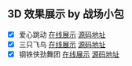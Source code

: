 ## 3D 效果展示 by 战场小包

- [x] 爱心跳动 [在线展示](https://zcxiaobao.github.io/3d-gallery/heart/index.html) [源码地址](https://github.com/zcxiaobao/3d-gallery/blob/main/heart)
- [x] 三只飞鸟 [在线展示](https://zcxiaobao.github.io/3d-gallery/birds-g/index.html) [源码地址](https://github.com/zcxiaobao/3d-gallery/blob/main/birds)
- [x] 钢铁侠劲舞团 [在线展示](https://zcxiaobao.github.io/3d-gallery/ironman-d/index.html) [源码地址](https://github.com/zcxiaobao/3d-gallery/blob/main/ironman)
